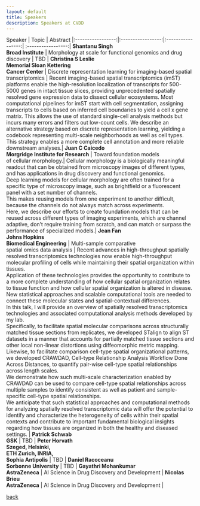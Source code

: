 ```yaml
---
layout: default
title: Speakers
description: Speakers at CVDD
---
```



Speaker | Topic | Abstract
|:-----------------:|:-----------------:|:-----------------:| :-----------------:|
 **Shantanu Singh <br> Broad Institute** | Morphology at scale for functional genomics and drug discovery | TBD |
 **Christina S Leslie <br> Memorial Sloan Kettering  <br>  Cancer Center** |  Discrete representation learning for imaging-based spatial transcriptomics | Recent imaging-based spatial transcriptomics (imST) platforms enable the high-resolution localization of transcripts for 500-5000 genes in intact tissue slices, providing unprecedented spatially resolved gene expression data to dissect cellular ecosystems. Most computational pipelines for imST start with cell segmentation, assigning transcripts to cells based on inferred cell boundaries to yield a cell x gene matrix. This allows the use of standard single-cell analysis methods but incurs many errors and filters out low-count cells. We describe an alternative strategy based on discrete representation learning, yielding a codebook representing multi-scale neighborhoods as well as cell types. This strategy enables a more complete cell annotation and more reliable downstream analyses.|
 **Juan C Caicedo <br> Morgridge Institute for Research** | Toward foundation models <br> of cellular morphology.| Cellular morphology is a biologically meaningful readout that can be obtained from microscopy images of different types, and has applications in drug discovery and functional genomics. <br> Deep learning models for cellular morphology are often trained for a specific type of microscopy image, such as brightfield or a fluorescent panel with a set number of channels. <br> This makes reusing models from one experiment to another difficult, because the channels do not always match across experiments. <br> Here, we describe our efforts to create foundation models that can be reused across different types of imaging experiments, which are channel adaptive, don’t require training from scratch, and can match or surpass the performance of specialized models.|
 **Jean Fan <br> Johns Hopkins <br> Biomedical Engineering** |  Multi-sample comparative <br> spatial omics data analysis | Recent advances in high-throughput spatially resolved transcriptomics technologies now enable high-throughput molecular profiling of cells while maintaining their spatial organization within tissues. <br> Application of these technologies provides the opportunity to contribute to a more complete understanding of how cellular spatial organization relates to tissue function and how cellular spatial organization is altered in disease. <br> New statistical approaches and scalable computational tools are needed to connect these molecular states and spatial-contextual differences. <br> In this talk, I will provide an overview of spatially resolved transcriptomics technologies and associated computational analysis methods developed by my lab. <br> Specifically, to facilitate spatial molecular comparisons across structurally matched tissue sections from replicates, we developed STalign to align ST datasets in a manner that accounts for partially matched tissue sections and other local non-linear distortions using diffeomorphic metric mapping. <br> Likewise, to facilitate comparison cell-type spatial organizational patterns, we developed CRAWDAD, Cell-type Relationship Analysis Workflow Done Across Distances, to quantify pair-wise cell-type spatial relationships across length scales. <br> We demonstrate how such multi-scale characterization enabled by CRAWDAD can be used to compare cell-type spatial relationships across multiple samples to identify consistent as well as patient and sample-specific cell-type spatial relationships. <br> We anticipate that such statistical approaches and computational methods for analyzing spatially resolved transcriptomic data will offer the potential to identify and characterize the heterogeneity of cells within their spatial contexts and contribute to important fundamental biological insights regarding how tissues are organized in both the healthy and diseased settings. |
 **Patrick Schwab <br> GSK** |  TBD |
 **Peter Horvath <br> Szeged, Helsinki, <br> ETH Zurich, INRIA, <br> Sophia Antipolis** |   TBD |
 **Daniel Racoceanu <br> Sorbonne University** |  TBD |
 **Gayathri Mohankumar <br> AstraZeneca** |  AI Science in Drug Discovery and Development |
 **Nicolas Brieu <br> AstraZeneca** |  AI Science in Drug Discovery and Development |


[back](./)

